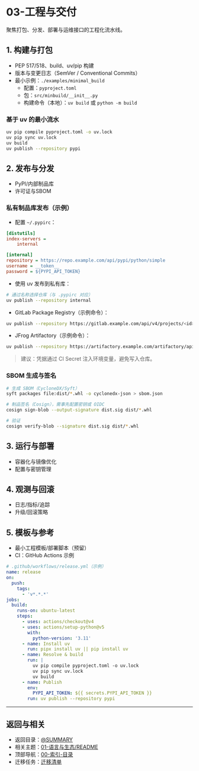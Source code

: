# 03-工程与交付

聚焦打包、分发、部署与运维接口的工程化流水线。

## 1. 构建与打包

- PEP 517/518、build、uv/pip 构建
- 版本与变更日志（SemVer / Conventional Commits）
- 最小示例：`./examples/minimal_build`
  - 配置：`pyproject.toml`
  - 包：`src/minbuild/__init__.py`
  - 构建命令（本地）：`uv build` 或 `python -m build`

### 基于 uv 的最小流水

```bash
uv pip compile pyproject.toml -o uv.lock
uv pip sync uv.lock
uv build
uv publish --repository pypi
```

## 2. 发布与分发

- PyPI/内部制品库
- 许可证与SBOM

### 私有制品库发布（示例）

- 配置 `~/.pypirc`：

```ini
[distutils]
index-servers =
    internal

[internal]
repository = https://repo.example.com/api/pypi/python/simple
username = __token__
password = ${PYPI_API_TOKEN}
```

- 使用 uv 发布到私有库：

```bash
# 通过名称选择仓库（与 .pypirc 对应）
uv publish --repository internal
```

- GitLab Package Registry（示例命令）：

```bash
uv publish --repository https://gitlab.example.com/api/v4/projects/<id>/packages/pypi
```

- JFrog Artifactory（示例命令）：

```bash
uv publish --repository https://artifactory.example.com/artifactory/api/pypi/python-local
```

> 建议：凭据通过 CI Secret 注入环境变量，避免写入仓库。

### SBOM 生成与签名

```bash
# 生成 SBOM（CycloneDX/Syft）
syft packages file:dist/*.whl -o cyclonedx-json > sbom.json

# 制品签名（Cosign），需事先配置密钥或 OIDC
cosign sign-blob --output-signature dist.sig dist/*.whl

# 验证
cosign verify-blob --signature dist.sig dist/*.whl
```

## 3. 运行与部署

- 容器化与镜像优化
- 配置与密钥管理

## 4. 观测与回滚

- 日志/指标/追踪
- 升级/回滚策略

## 5. 模板与参考

- 最小工程模板/部署脚本（预留）
- CI：GitHub Actions 示例

```yaml
# .github/workflows/release.yml（示例）
name: release
on:
  push:
    tags:
      - 'v*.*.*'
jobs:
  build:
    runs-on: ubuntu-latest
    steps:
      - uses: actions/checkout@v4
      - uses: actions/setup-python@v5
        with:
          python-version: '3.11'
      - name: Install uv
        run: pipx install uv || pip install uv
      - name: Resolve & build
        run: |
          uv pip compile pyproject.toml -o uv.lock
          uv pip sync uv.lock
          uv build
      - name: Publish
        env:
          PYPI_API_TOKEN: ${{ secrets.PYPI_API_TOKEN }}
        run: uv publish --repository pypi
```

---

## 返回与相关

- 返回目录：[@SUMMARY](../SUMMARY.md)
- 相关主题：[01-语言与生态/README](../01-语言与生态/README.md)
- 顶部导航：[00-索引-目录](../00-索引-目录.md)
- 迁移任务：[迁移清单](../99-上下文与流程/04-迁移清单.md)
